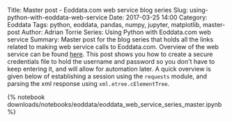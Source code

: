 Title: Master post - Eoddata.com web service blog series
Slug: using-python-with-eoddata-web-service
Date: 2017-03-25 14:00
Category: Eoddata
Tags: python, eoddata, pandas, numpy, jupyter, matplotlib, master-post
Author: Adrian Torrie
Series: Using Python with Eoddata.com web service
Summary: Master post for the blog series that holds all the links related to making web service calls to Eoddata.com. Overview of the web service can be found [here](http://ws.eoddata.com/data.asmx). This post shows you how to create a secure credentials file to hold the username and password so you don't have to keep entering it, and will allow for automation later. A quick overview is given below of establishing a session using the `requests` module, and parsing the xml response using `xml.etree.cElementTree`.

{% notebook downloads/notebooks/eoddata/eoddata_web_service_series_master.ipynb %}
